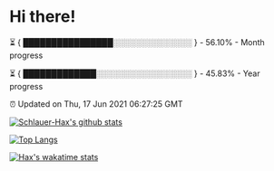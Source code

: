 # Hi there!

⏳ { ████████████████░░░░░░░░░░░░░░ } - 56.10% - Month progress

⏳ { █████████████░░░░░░░░░░░░░░░░░ } - 45.83% - Year progress

⏰ Updated on Thu, 17 Jun 2021 06:27:25 GMT


[![Schlauer-Hax's github stats](https://github-readme-stats.vercel.app/api?username=Schlauer-Hax&show_icons=true&theme=dark&count_private=true)](https://github.com/Schlauer-Hax)


[![Top Langs](https://github-readme-stats.vercel.app/api/top-langs/?username=Schlauer-Hax&layout=compact&theme=dark)](https://github.com/Schlauer-Hax?tab=repositories)


[![Hax's wakatime stats](https://github-readme-stats.vercel.app/api/wakatime?username=Hax&theme=dark)](https://wakatime.com/@Hax)

